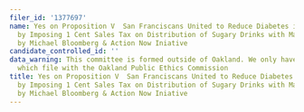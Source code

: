 ```yaml
---
filer_id: '1377697'
name: Yes on Proposition V  San Franciscans United to Reduce Diabetes in Children
  by Imposing 1 Cent Sales Tax on Distribution of Sugary Drinks with Major Funding
  by Michael Bloomberg & Action Now Iniative
candidate_controlled_id: ''
data_warning: This committee is formed outside of Oakland. We only have data on committees
  which file with the Oakland Public Ethics Commission
title: Yes on Proposition V  San Franciscans United to Reduce Diabetes in Children
  by Imposing 1 Cent Sales Tax on Distribution of Sugary Drinks with Major Funding
  by Michael Bloomberg & Action Now Iniative
---
```

